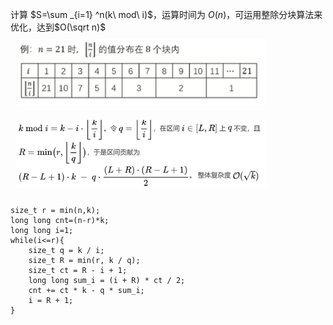 计算 $S=\sum _{i=1} ^n(k\  mod\ i)$，运算时间为 $O(n)$，可运用整除分块算法来优化，达到$O(\sqrt n)$
<img src="../../pic/C-Lang/Algorithm/integer division block.png" style="width:400px;padding:10px;"/>
<img src="../../pic/C-Lang/Algorithm/integer division block2.png" style="width:400px;padding:10px;"/>
```
size_t r = min(n,k);
long long cnt=(n-r)*k;
long long i=1;
while(i<=r){
    size_t q = k / i;
    size_t R = min(r, k / q);
    size_t ct = R - i + 1;
    long long sum_i = (i + R) * ct / 2;
    cnt += ct * k - q * sum_i;
    i = R + 1;
}
```